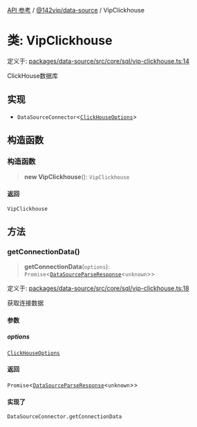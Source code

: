 [API 参考](../../../index.md) / [@142vip/data-source](../index.md) / VipClickhouse

# 类: VipClickhouse

定义于: [packages/data-source/src/core/sql/vip-clickhouse.ts:14](https://github.com/142vip/core-x/blob/7cfc2fa6b24172631d6526590fc6ea4be89357c6/packages/data-source/src/core/sql/vip-clickhouse.ts#L14)

ClickHouse数据库

## 实现

- `DataSourceConnector`\<[`ClickHouseOptions`](../interfaces/ClickHouseOptions.md)\>

## 构造函数

### 构造函数

> **new VipClickhouse**(): `VipClickhouse`

#### 返回

`VipClickhouse`

## 方法

### getConnectionData()

> **getConnectionData**(`options`): `Promise`\<[`DataSourceParseResponse`](../interfaces/DataSourceParseResponse.md)\<`unknown`\>\>

定义于: [packages/data-source/src/core/sql/vip-clickhouse.ts:18](https://github.com/142vip/core-x/blob/7cfc2fa6b24172631d6526590fc6ea4be89357c6/packages/data-source/src/core/sql/vip-clickhouse.ts#L18)

获取连接数据

#### 参数

##### options

[`ClickHouseOptions`](../interfaces/ClickHouseOptions.md)

#### 返回

`Promise`\<[`DataSourceParseResponse`](../interfaces/DataSourceParseResponse.md)\<`unknown`\>\>

#### 实现了

`DataSourceConnector.getConnectionData`
